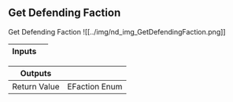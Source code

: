 ## Get Defending Faction
Get Defending Faction
![[../img/nd_img_GetDefendingFaction.png]]

|Inputs||
|--|--|

|Outputs||
|--|--|
| Return Value | EFaction Enum |
